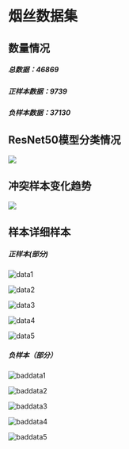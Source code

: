 # 烟丝数据集

## 数量情况

##### 总数据：46869

##### 正样本数据：9739

##### 负样本数据：37130

## ResNet50模型分类情况

![](img/dataacc.png)

## 冲突样本变化趋势

![](img/confuse.png)

## 样本详细样本

##### 正样本(部分)

![data1](img/data1.png)

![data2](img/data2.png)

![data3](img/data3.png)

![data4](img/data4.png)

![data5](img/data5.png)

##### 负样本（部分）

![baddata1](img/baddata1.png)

![baddata2](img/baddata2.png)

![baddata3](img/baddata3.png)

![baddata4](img/baddata4.png)

![baddata5](img/baddata5、.png)
